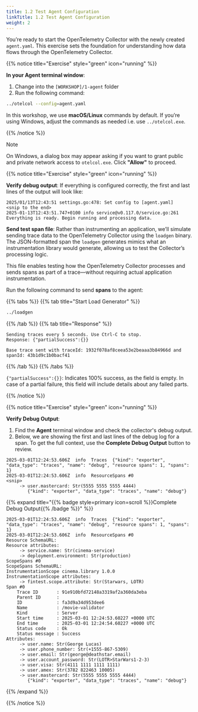 ```yaml
---
title: 1.2 Test Agent Configuration
linkTitle: 1.2 Test Agent Configuration
weight: 2
---
```


You’re ready to start the OpenTelemetry Collector with the newly created `agent.yaml`. This exercise sets the foundation for understanding how data flows through the OpenTelemetry Collector.

{{% notice title="Exercise" style="green" icon="running" %}}

**In your Agent terminal window**:

1. Change into the `[WORKSHOP]/1-agent` folder
2. Run the following command:

```sh { title="Start Collector" }
../otelcol --config=agent.yaml
```

In this workshop, we use **macOS/Linux** commands by default. If you’re using Windows, adjust the commands as needed i.e. use `../otelcol.exe`.

{{% /notice %}}

> [!note]
> On Windows, a dialog box may appear asking if you want to grant public and private network access to `otelcol.exe`. Click **"Allow"** to proceed.

{{% notice title="Exercise" style="green" icon="running" %}}

**Verify debug output**: If everything is configured correctly, the first and last lines of the output will look like:

```text
2025/01/13T12:43:51 settings.go:478: Set config to [agent.yaml]
<snip to the end>
2025-01-13T12:43:51.747+0100 info service@v0.117.0/service.go:261 Everything is ready. Begin running and processing data.
```

**Send test span file**: Rather than instrumenting an application, we’ll simulate sending trace data to the OpenTelemetry Collector using the `loadgen` binary. The JSON-formatted span the `loadgen` generates mimics what an instrumentation library would generate, allowing us to test the Collector’s processing logic.

This file enables testing how the OpenTelemetry Collector processes and sends spans as part of a trace—without requiring actual application instrumentation.

Run the following command to send **spans** to the agent:

{{% tabs %}}
{{% tab title="Start Load Generator" %}}

```sh
../loadgen
```

{{% /tab %}}
{{% tab title="Response" %}}

```text
Sending traces every 5 seconds. Use Ctrl-C to stop.
Response: {"partialSuccess":{}}

Base trace sent with traceId: 1932f078af8ceea53e2beaaa3b84966d and spanId: 43b1d9c1b0bacf41
 ```

{{% /tab %}}
{{% /tabs %}}

`{"partialSuccess":{}}`: Indicates 100% success, as the field is empty. In case of a partial failure, this field will include details about any failed parts.

{{% /notice %}}

{{% notice title="Exercise" style="green" icon="running" %}}

**Verify Debug Output**:

1. Find the **Agent** terminal window and check the collector's debug output.
2. Below, we are showing the first and last lines of the debug log for a span. To get the full context, use the **Complete Debug Output** button to review.

```text
2025-03-01T12:24:53.606Z  info  Traces  {"kind": "exporter", "data_type": "traces", "name": "debug", "resource spans": 1, "spans": 1}
2025-03-01T12:24:53.606Z  info  ResourceSpans #0
<snip>
     -> user.mastercard: Str(5555 5555 5555 4444)
        {"kind": "exporter", "data_type": "traces", "name": "debug"}
```

{{% expand title="{{% badge style=primary icon=scroll %}}Complete Debug Output{{% /badge %}}" %}}

```text
2025-03-01T12:24:53.606Z  info  Traces  {"kind": "exporter", "data_type": "traces", "name": "debug", "resource spans": 1, "spans": 1}
2025-03-01T12:24:53.606Z  info  ResourceSpans #0
Resource SchemaURL:
Resource attributes:
     -> service.name: Str(cinema-service)
     -> deployment.environment: Str(production)
ScopeSpans #0
ScopeSpans SchemaURL:
InstrumentationScope cinema.library 1.0.0
InstrumentationScope attributes:
     -> fintest.scope.attribute: Str(Starwars, LOTR)
Span #0
    Trace ID       : 91e910bfd72148a3319af2a360da3eba
    Parent ID      :
    ID             : fa3d9a34d953dee6
    Name           : /movie-validator
    Kind           : Server
    Start time     : 2025-03-01 12:24:53.60227 +0000 UTC
    End time       : 2025-03-01 12:24:54.60227 +0000 UTC
    Status code    : Ok
    Status message : Success
Attributes:
     -> user.name: Str(George Lucas)
     -> user.phone_number: Str(+1555-867-5309)
     -> user.email: Str(george@deathstar.email)
     -> user.account_password: Str(LOTR>StarWars1-2-3)
     -> user.visa: Str(4111 1111 1111 1111)
     -> user.amex: Str(3782 822463 10005)
     -> user.mastercard: Str(5555 5555 5555 4444)
        {"kind": "exporter", "data_type": "traces", "name": "debug"}
```

{{% /expand %}}

{{% /notice %}}
